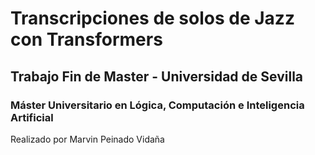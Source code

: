 # Transcripciones de solos de Jazz con Transformers

## Trabajo Fin de Master - Universidad de Sevilla

### Máster Universitario en Lógica, Computación e Inteligencia Artificial

Realizado por Marvin Peinado Vidaña
